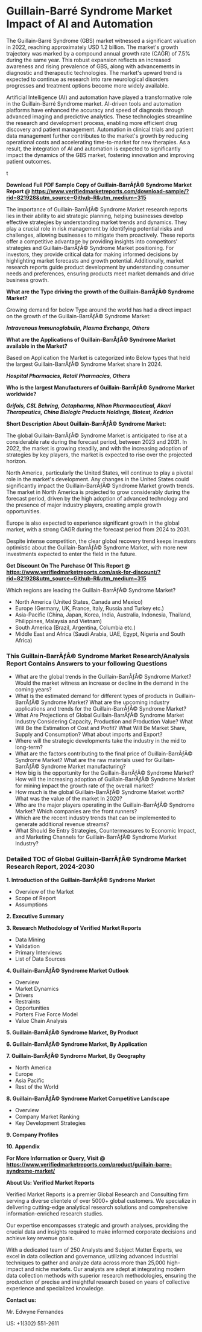 <meta name="title" content="Global  Guillain-Barré Syndrome Market Impact of AI and Automation"><meta name="description" content="  The Guillain-Barré Syndrome (GBS) market witnessed a significant valuation in 2022, reaching approximately USD 1.2 billion. The market's growth trajectory was marked"><meta name="title" content=" Guillain-Barré Syndrome Market Size, Share, Scope, Trends, Growth, Opportunities, Analysis, Forecast"> <h1>Guillain-Barré Syndrome Market Impact of AI and Automation</h1> <p>The Guillain-Barré Syndrome (GBS) market witnessed a significant valuation in 2022, reaching approximately USD 1.2 billion. The market's growth trajectory was marked by a compound annual growth rate (CAGR) of 7.5% during the same year. This robust expansion reflects an increased awareness and rising prevalence of GBS, along with advancements in diagnostic and therapeutic technologies. The market's upward trend is expected to continue as research into rare neurological disorders progresses and treatment options become more widely available.</p> <p>Artificial Intelligence (AI) and automation have played a transformative role in the Guillain-Barré Syndrome market. AI-driven tools and automation platforms have enhanced the accuracy and speed of diagnosis through advanced imaging and predictive analytics. These technologies streamline the research and development process, enabling more efficient drug discovery and patient management. Automation in clinical trials and patient data management further contributes to the market's growth by reducing operational costs and accelerating time-to-market for new therapies. As a result, the integration of AI and automation is expected to significantly impact the dynamics of the GBS market, fostering innovation and improving patient outcomes.</p> t</p><p id="" class=""><strong>Download Full PDF Sample Copy of Guillain-BarrÃƒÂ© Syndrome Market Report @ <a href="https://www.verifiedmarketreports.com/download-sample/?rid=821928&utm_source=Github-R&utm_medium=315" target="_blank">https://www.verifiedmarketreports.com/download-sample/?rid=821928&utm_source=Github-R&utm_medium=315</a></strong></p><p>The importance of&nbsp;Guillain-BarrÃƒÂ© Syndrome Market research reports lies in their ability to aid strategic planning, helping businesses develop effective strategies by understanding market trends and dynamics. They play a crucial role in risk management by identifying potential risks and challenges, allowing businesses to mitigate them proactively. These reports offer a competitive advantage by providing insights into competitors' strategies and Guillain-BarrÃƒÂ© Syndrome Market positioning. For investors, they provide critical data for making informed decisions by highlighting market forecasts and growth potential. Additionally, market research reports guide product development by understanding consumer needs and preferences, ensuring products meet market demands and drive business growth.</p><p><strong>What are the&nbsp;Type driving the growth of the Guillain-BarrÃƒÂ© Syndrome Market?</strong></p><p id="" class="">Growing demand for below Type around the world has had a direct impact on the growth of the Guillain-BarrÃƒÂ© Syndrome Market:</p><em><strong>Intravenous Immunoglobulin, Plasma Exchange, Others</strong></em></p><strong>What are the&nbsp;Applications&nbsp;of Guillain-BarrÃƒÂ© Syndrome Market available in the Market?</strong></p><p id="" class="">Based on Application the Market is categorized into Below types that held the largest Guillain-BarrÃƒÂ© Syndrome Market share In 2024.</p><em><strong>Hospital Pharmacies, Retail Pharmacies, Others</strong></em></p><strong>Who is the largest Manufacturers of Guillain-BarrÃƒÂ© Syndrome Market worldwide?</strong></p><p><em><strong>Grifols, CSL Behring, Octapharma, Nihon Pharmaceutical, Akari Therapeutics, China Biologic Products Holdings, Biotest, Kedrion</strong></em></p><p id="" class=""><strong>Short Description About Guillain-BarrÃƒÂ© Syndrome Market:</strong></p><p>The global Guillain-BarrÃƒÂ© Syndrome Market is anticipated to rise at a considerable rate during the forecast period, between 2023 and 2031. In 2022, the market is growing steadily, and with the increasing adoption of strategies by key players, the market is expected to rise over the projected horizon.</p><p>North America, particularly the United States, will continue to play a pivotal role in the market's development. Any changes in the United States could significantly impact the Guillain-BarrÃƒÂ© Syndrome Market growth trends. The market in North America is projected to grow considerably during the forecast period, driven by the high adoption of advanced technology and the presence of major industry players, creating ample growth opportunities.</p><p>Europe is also expected to experience significant growth in the global market, with a strong CAGR during the forecast period from 2024 to 2031.</p><p>Despite intense competition, the clear global recovery trend keeps investors optimistic about the Guillain-BarrÃƒÂ© Syndrome Market, with more new investments expected to enter the field in the future.</p><p id="" class=""><strong>Get Discount On The Purchase Of This Report @ <a href="https://www.verifiedmarketreports.com/ask-for-discount/?rid=821928&utm_source=Github-R&utm_medium=315" target="_blank">https://www.verifiedmarketreports.com/ask-for-discount/?rid=821928&utm_source=Github-R&utm_medium=315</a></strong></p>Which regions are leading the Guillain-BarrÃƒÂ© Syndrome Market?</p><ul><li>North America (United States, Canada and Mexico)</li><li>Europe (Germany, UK, France, Italy, Russia and Turkey etc.)</li><li>Asia-Pacific (China, Japan, Korea, India, Australia, Indonesia, Thailand, Philippines, Malaysia and Vietnam)</li><li>South America (Brazil, Argentina, Columbia etc.)</li><li>Middle East and Africa (Saudi Arabia, UAE, Egypt, Nigeria and South Africa)</li></ul><h3 id="" class="">This Guillain-BarrÃƒÂ© Syndrome Market Research/Analysis Report Contains Answers to your following Questions</h3><ul><li>What are the global trends in the Guillain-BarrÃƒÂ© Syndrome Market? Would the market witness an increase or decline in the demand in the coming years?</li><li>What is the estimated demand for different types of products in Guillain-BarrÃƒÂ© Syndrome Market? What are the upcoming industry applications and trends for the Guillain-BarrÃƒÂ© Syndrome Market?</li><li>What Are Projections of Global Guillain-BarrÃƒÂ© Syndrome Market Industry Considering Capacity, Production and Production Value? What Will Be the Estimation of Cost and Profit? What Will Be Market Share, Supply and Consumption? What about imports and Export?</li><li>Where will the strategic developments take the industry in the mid to long-term?</li><li>What are the factors contributing to the final price of Guillain-BarrÃƒÂ© Syndrome Market? What are the raw materials used for Guillain-BarrÃƒÂ© Syndrome Market manufacturing?</li><li>How big is the opportunity for the Guillain-BarrÃƒÂ© Syndrome Market? How will the increasing adoption of Guillain-BarrÃƒÂ© Syndrome Market for mining impact the growth rate of the overall market?</li><li>How much is the global Guillain-BarrÃƒÂ© Syndrome Market worth? What was the value of the market In 2020?</li><li>Who are the major players operating in the Guillain-BarrÃƒÂ© Syndrome Market? Which companies are the front runners?</li><li>Which are the recent industry trends that can be implemented to generate additional revenue streams?</li><li>What Should Be Entry Strategies, Countermeasures to Economic Impact, and Marketing Channels for Guillain-BarrÃƒÂ© Syndrome Market Industry?</li></ul><h3 id="" class="">Detailed TOC of Global Guillain-BarrÃƒÂ© Syndrome Market Research Report, 2024-2030</h3><p id="" class=""><strong>1. Introduction of the Guillain-BarrÃƒÂ© Syndrome Market</strong></p><ul><li>Overview of the Market</li><li>Scope of Report</li><li>Assumptions</li></ul><p id="" class=""><strong>2. Executive Summary</strong></p><p id="" class=""><strong>3. Research Methodology of Verified Market Reports</strong></p><ul><li>Data Mining</li><li>Validation</li><li>Primary Interviews</li><li>List of Data Sources</li></ul><p id="" class=""><strong>4. Guillain-BarrÃƒÂ© Syndrome Market Outlook</strong></p><ul><li>Overview</li><li>Market Dynamics</li><li>Drivers</li><li>Restraints</li><li>Opportunities</li><li>Porters Five Force Model</li><li>Value Chain Analysis</li></ul><p id="" class=""><strong>5. Guillain-BarrÃƒÂ© Syndrome Market, By Product</strong></p><p id="" class=""><strong>6. Guillain-BarrÃƒÂ© Syndrome Market, By Application</strong></p><p id="" class=""><strong>7. Guillain-BarrÃƒÂ© Syndrome Market, By Geography</strong></p><ul><li>North America</li><li>Europe</li><li>Asia Pacific</li><li>Rest of the World</li></ul><p id="" class=""><strong>8. Guillain-BarrÃƒÂ© Syndrome Market Competitive Landscape</strong></p><ul><li>Overview</li><li>Company Market Ranking</li><li>Key Development Strategies</li></ul><p id="" class=""><strong>9. Company Profiles</strong></p><p id="" class=""><strong>10. Appendix</strong></p><p id="" class=""><strong>For More Information or Query, Visit @ <a href="https://www.verifiedmarketreports.com/product/guillain-barre-syndrome-market/" target="_blank">https://www.verifiedmarketreports.com/product/guillain-barre-syndrome-market/</a></strong></p><p id="" class=""><strong>About Us: Verified Market Reports</strong></p><p id="" class="">Verified Market Reports is a premier Global Research and Consulting firm serving a diverse clientele of over 5000+ global customers. We specialize in delivering cutting-edge analytical research solutions and comprehensive information-enriched research studies.</p><p id="" class="">Our expertise encompasses strategic and growth analyses, providing the crucial data and insights required to make informed corporate decisions and achieve key revenue goals.</p><p id="" class="">With a dedicated team of 250 Analysts and Subject Matter Experts, we excel in data collection and governance, utilizing advanced industrial techniques to gather and analyze data across more than 25,000 high-impact and niche markets. Our analysts are adept at integrating modern data collection methods with superior research methodologies, ensuring the production of precise and insightful research based on years of collective experience and specialized knowledge.</p><p id="" class=""><strong>Contact us:</strong></p><p id="" class="">Mr. Edwyne Fernandes</p><p id="" class="">US: +1(302) 551-2611</p>